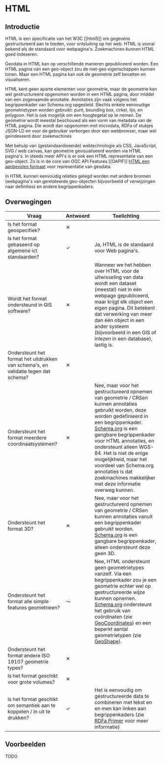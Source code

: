 # HTML
## Introductie
HTML is een specificatie van het W3C [[html5]] om gegevens gestructureerd aan te bieden, voor ontsluiting op het web. HTML is vooral bekend als de standaard voor webpagina's. Zoekmachines kunnen HTML goed indexeren.

Geodata in HTML kan op verschillende manieren gepubliceerd worden. Een HTML pagina van een geo-object zou de niet-geo eigenschappen kunnen tonen. Maar een HTML pagina kan ook de geometrie zelf bevatten en visualiseren.

HTML kent geen aparte elementen voor geometrie, maar de geometrie kan wel gestructureerd opgenomen  worden in een HTML pagina, door middel van een zogenaamde annotatie. Annotaties zijn vaak volgens het begrippenkader van Schema.org opgesteld. Slechts enkele eenvoudige geometrietypen worden gebruikt: punt, bounding box, cirkel, lijn, en polygoon. Het is ook mogelijk om een hoogtegetal op te nemen. De geometrie wordt meestal beschouwd als een vorm van metadata van de HTML pagina. Die wordt dan opgenomen met microdata, RDFa of stukjes JSON-LD en voor de gebruiker verborgen door een webbrowser, maar wel geïndexeerd door zoekmachines

Met behulp van (gestandaardiseerde) webtechnologie als CSS, JavaScript, SVG / web canvas, kan geometrie gevisualiseerd worden via HTML pagina's. In steeds meer API's is er ook een HTML representatie van een geo-object. Zo is in de core van OGC API Features [[OAPIF]] [HTML een aanbevolen formaat](http://docs.opengeospatial.org/is/17-069r3/17-069r3.html#_requirements_class_html) voor representatie van geodata.

In HTML kunnen eenvoudig relaties gelegd worden met andere bronnen (webpagina's van gerelateerde geo-objecten bijvoorbeeld of verwijzingen naar definities) en andere begrippenkaders.

## Overwegingen

| Vraag                                                                              | Antwoord | Toelichting |
|------------------------------------------------------------------------------------|----------|-------------|
| Is het format geospecifiek?                                                        | <span id="kruisje">&#10005;</span> |             |
| Is het format gebaseerd op algemene ict standaarden?                               | <span id="vinkje">&#10003;</span>  |  Ja, HTML is de standaard voor Web pagina's.           |
| Wordt het format ondersteund in GIS software?                                      | <span id="kruisje">&#10005;</span> | Wanneer we het hebben over HTML voor de uitwisseling van data wordt een dataset (meestal) niet in één webpage gepubliceerd, maar krijgt elk object een eigen pagina. Dit betekent dat verwerking van meer dan één object in een ander systeem (bijvoorbeeld in een GIS of inlezen in een database), lastig is.|
| Ondersteunt het format het uitdrukken van schema's, en validatie tegen dat schema? | <span id="kruisje">&#10005;</span> |             |
| Ondersteunt het format meerdere coordinaatsystemen?                                | <span id="kruisje">&#10005;</span> | Nee, maar voor het gestructureerd opnemen van geometrie / CRSen kunnen annotaties gebruikt worden, deze worden gedefinieerd in een begrippenkader. [Schema.org](https://schema.org/) is een gangbare begrippenkader voor HTML annotaties, en ondersteunt alleen WGS-84. Het is niet de enige mogelijkheid, maar het voordeel van Schema.org annotaties is dat zoekmachines makkelijker met deze informatie overweg kunnen.   |
| Ondersteunt het format 3D?                                                         | <span id="kruisje">&#10005;</span> | Nee, maar voor het gestructureerd opnemen van geometrie / CRSen kunnen annotaties vanuit een begrippenkader gebruikt worden. [Schema.org](https://schema.org/) is een gangbare begrippenkader, alleen ondersteunt deze geen 3D. |
| Ondersteunt het format alle simple features geometrieen?                           | <span id="tilde">&#65374;</span>   | Nee, HTML ondersteunt geen geometrietypes vanzelf. Via een begrippenkader zou je een geometrie echter wel op gestructureerde wijze kunnen opnemen. [Schema.org](https://schema.org/) ondersteunt het gebruik van coördinaten (zie [GeoCoordinates](https://schema.org/GeoCoordinates)) en een beperkt aantal geometrietypen (zie [GeoShape](https://schema.org/GeoShape)).  |
| Ondersteunt het format andere ISO 19107 geometrie types?                           | <span id="kruisje">&#10005;</span> |             |
| Is het format geschikt voor grote volumes?                                         | <span id="kruisje">&#10005;</span> |             |
| Is het format geschikt om semantiek aan te koppelen / in uit te drukken?           | <span id="vinkje">&#10003;</span>  | Het is eenvoudig om gestructureerde data te combineren met tekst en en men kan linken aan begrippenkaders (zie [RDFa Primer](https://www.w3.org/TR/rdfa-primer/) voor meer informatie) |

<!-- ## Voordelen
- directe visualiatie / presentatie aan (eind)gebruikers van (object)informatie
- gestructureerde data in combinatie met tekst
- indexeerbaar door zoekmachines
- linken aan begrippenkaders -->

<!-- ## Beperkingen
- geometrietypen zeer beperkt
- ondersteuning voor andere CRSen dan WGS84 is niet gangbaar
- een volledige dataset downloaden, bijvoorbeeld om te combineren met een andere dataset, is lastiger
- verwerking van de geometrie in een ander systeem (zoals een GIS desktop systeem) is lastig -->

## Voorbeelden
TODO
